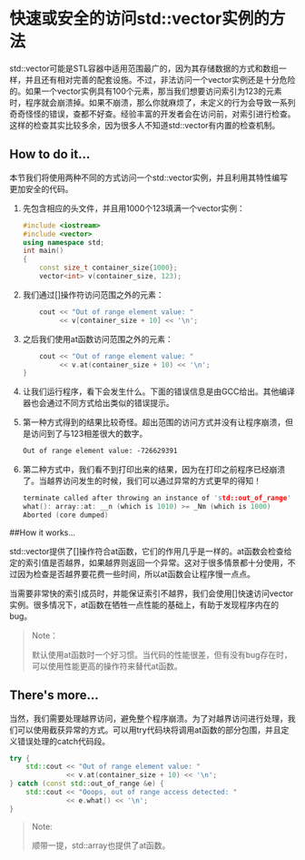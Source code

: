 # 快速或安全的访问std::vector实例的方法

std::vector可能是STL容器中适用范围最广的，因为其存储数据的方式和数组一样，并且还有相对完善的配套设施。不过，非法访问一个vector实例还是十分危险的。如果一个vector实例具有100个元素，那当我们想要访问索引为123的元素时，程序就会崩溃掉。如果不崩溃，那么你就麻烦了，未定义的行为会导致一系列奇奇怪怪的错误，查都不好查。经验丰富的开发者会在访问前，对索引进行检查。这样的检查其实比较多余，因为很多人不知道std::vector有内置的检查机制。

## How to do it...

本节我们将使用两种不同的方式访问一个std::vector实例，并且利用其特性编写更加安全的代码。

1. 先包含相应的头文件，并且用1000个123填满一个vector实例：

   ```c++
   #include <iostream>
   #include <vector>
   using namespace std;
   int main()
   {
       const size_t container_size{1000};
       vector<int> v(container_size, 123);
   ```

2. 我们通过[]操作符访问范围之外的元素：

   ```c++
       cout << "Out of range element value: "
            << v[container_size + 10] << '\n';
   ```

3. 之后我们使用at函数访问范围之外的元素：

   ```c++
       cout << "Out of range element value: "
            << v.at(container_size + 10) << '\n';
   }
   ```

4. 让我们运行程序，看下会发生什么。下面的错误信息是由GCC给出。其他编译器也会通过不同方式给出类似的错误提示。

5. 第一种方式得到的结果比较奇怪。超出范围的访问方式并没有让程序崩溃，但是访问到了与123相差很大的数字。

   ```tex
   Out of range element value: -726629391
   ```

6. 第二种方式中，我们看不到打印出来的结果，因为在打印之前程序已经崩溃了。当越界访问发生的时候，我们可以通过异常的方式更早的得知！

   ```c++
   terminate called after throwing an instance of 'std::out_of_range'
   what(): array::at: __n (which is 1010) >= _Nm (which is 1000)
   Aborted (core dumped)
   ```

##How it works...

std::vector提供了[]操作符合at函数，它们的作用几乎是一样的。at函数会检查给定的索引值是否越界，如果越界则返回一个异常。这对于很多情景都十分使用，不过因为检查是否越界要花费一些时间，所以at函数会让程序慢一点点。

当需要非常快的索引成员时，并能保证索引不越界，我们会使用[]快速访问vector实例。很多情况下，at函数在牺牲一点性能的基础上，有助于发现程序内在的bug。

> Note：
>
> 默认使用at函数时一个好习惯。当代码的性能很差，但有没有bug存在时，可以使用性能更高的操作符来替代at函数。

## There's more...

当然，我们需要处理越界访问，避免整个程序崩溃。为了对越界访问进行处理，我们可以使用截获异常的方式。可以用try代码块将调用at函数的部分包围，并且定义错误处理的catch代码段。

```c++
try {
	std::cout << "Out of range element value: "
        	  << v.at(container_size + 10) << '\n';
} catch (const std::out_of_range &e) {
	std::cout << "Ooops, out of range access detected: "
              << e.what() << '\n';
}
```

> Note:
>
> 顺带一提，std::array也提供了at函数。

